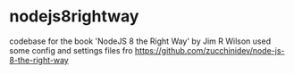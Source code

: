 # nodejs8rightway
codebase for the book 'NodeJS 8 the Right Way' by Jim R Wilson
used some config and settings files fro https://github.com/zucchinidev/node-js-8-the-right-way
